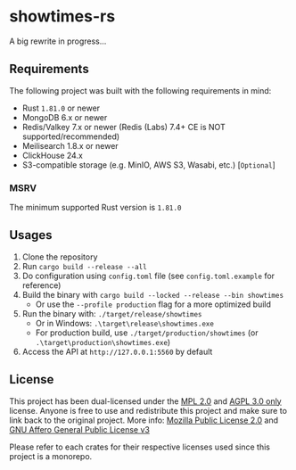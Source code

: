 # showtimes-rs

A big rewrite in progress...

## Requirements

The following project was built with the following requirements in mind:
- Rust `1.81.0` or newer
- MongoDB 6.x or newer
- Redis/Valkey 7.x or newer (Redis (Labs) 7.4+ CE is NOT supported/recommended)
- Meilisearch 1.8.x or newer
- ClickHouse 24.x
- S3-compatible storage (e.g. MinIO, AWS S3, Wasabi, etc.) [`Optional`]

### MSRV

The minimum supported Rust version is `1.81.0`

## Usages
1. Clone the repository
2. Run `cargo build --release --all`
3. Do configuration using `config.toml` file (see `config.toml.example` for reference)
4. Build the binary with `cargo build --locked --release --bin showtimes`
   - Or use the `--profile production` flag for a more optimized build
5. Run the binary with: `./target/release/showtimes`
   - Or in Windows: `.\target\release\showtimes.exe`
   - For production build, use `./target/production/showtimes` (or `.\target\production\showtimes.exe`)
6. Access the API at `http://127.0.0.1:5560` by default

## License

This project has been dual-licensed under the [MPL 2.0](https://github.com/naoTimesdev/showtimes-rs/blob/master/LICENSE-MPL) and [AGPL 3.0 only](https://github.com/naoTimesdev/showtimes-rs/blob/master/LICENSE-AGPL) license. Anyone is free to use and redistribute this project and make sure to link back to the original project. More info: [Mozilla Public License 2.0](https://www.tldrlegal.com/license/mozilla-public-license-2-0-mpl-2) and [GNU Affero General Public License v3](https://www.tldrlegal.com/license/gnu-affero-general-public-license-v3-agpl-3-0)

Please refer to each crates for their respective licenses used since this project is a monorepo.
